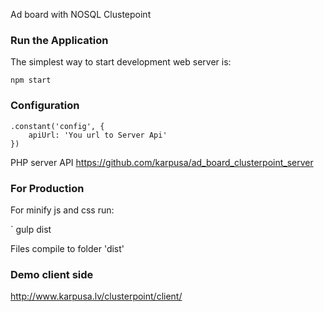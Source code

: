 Ad board with NOSQL Clustepoint

### Run the Application

The simplest way to start development web server is:

`npm start`

### Configuration

```
.constant('config', {
    apiUrl: 'You url to Server Api'
})
```

PHP server API https://github.com/karpusa/ad_board_clusterpoint_server

### For Production

For minify js and css run:

` gulp dist

Files compile to folder 'dist'

### Demo client side

http://www.karpusa.lv/clusterpoint/client/